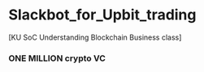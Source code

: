 # Slackbot_for_Upbit_trading
[KU SoC Understanding Blockchain Business class]
### ONE MILLION crypto VC
